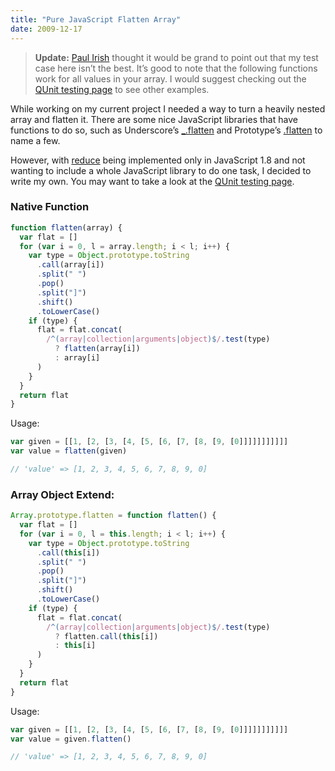 ```yaml
---
title: "Pure JavaScript Flatten Array"
date: 2009-12-17
---
```


> **Update:** [Paul Irish] thought it would be grand to point out that my test case here isn’t the best. It’s good to note that the following functions work for all values in your array. I would suggest checking out the [QUnit testing page] to see other examples.

While working on my current project I needed a way to turn a heavily nested array and flatten it. There are some nice JavaScript libraries that have functions to do so, such as Underscore’s [_.flatten] and Prototype’s [.flatten] to name a few.

However, with [reduce] being implemented only in JavaScript 1.8 and not wanting to include a whole JavaScript library to do one task, I decided to write my own. You may want to take a look at the [QUnit testing page].

### Native Function

```javascript
function flatten(array) {
  var flat = []
  for (var i = 0, l = array.length; i < l; i++) {
    var type = Object.prototype.toString
      .call(array[i])
      .split(" ")
      .pop()
      .split("]")
      .shift()
      .toLowerCase()
    if (type) {
      flat = flat.concat(
        /^(array|collection|arguments|object)$/.test(type)
          ? flatten(array[i])
          : array[i]
      )
    }
  }
  return flat
}
```

Usage:

```javascript
var given = [[1, [2, [3, [4, [5, [6, [7, [8, [9, [0]]]]]]]]]]]
var value = flatten(given)

// 'value' => [1, 2, 3, 4, 5, 6, 7, 8, 9, 0]
```

### Array Object Extend:

```javascript
Array.prototype.flatten = function flatten() {
  var flat = []
  for (var i = 0, l = this.length; i < l; i++) {
    var type = Object.prototype.toString
      .call(this[i])
      .split(" ")
      .pop()
      .split("]")
      .shift()
      .toLowerCase()
    if (type) {
      flat = flat.concat(
        /^(array|collection|arguments|object)$/.test(type)
          ? flatten.call(this[i])
          : this[i]
      )
    }
  }
  return flat
}
```

Usage:

```javascript
var given = [[1, [2, [3, [4, [5, [6, [7, [8, [9, [0]]]]]]]]]]]
var value = given.flatten()

// 'value' => [1, 2, 3, 4, 5, 6, 7, 8, 9, 0]
```

[paul irish]: http://aurgasm.us/press/globe/BostonGlobe_Aurgasm_2005.07.31_pg1.jpg
[qunit testing page]: http://tech.karbassi.com/static/posts/2009-12-17/flatten-qunit.html
[_.flatten]: http://documentcloud.github.com/underscore/#flatten
[.flatten]: http://www.prototypejs.org/api/array/flatten
[reduce]: https://developer.mozilla.org/En/Core_JavaScript_1.5_Reference/Objects/Array/Reduce#Example.3a_Flatten_an_array_of_arrays
